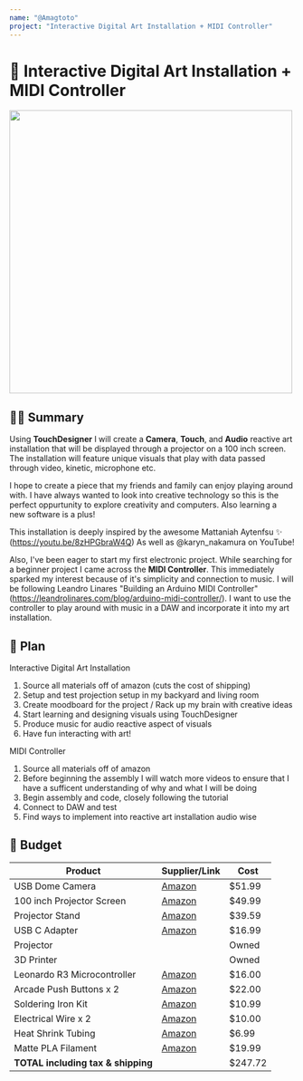 ```yaml
---
name: "@Amagtoto"
project: "Interactive Digital Art Installation + MIDI Controller"
---
```


# 🌟 Interactive Digital Art Installation + MIDI Controller
<img src="https://cloud-mxdckwlcu-hack-club-bot.vercel.app/0winterbanner2.png" width="500px" />

## 🙋‍♀️ Summary
Using **TouchDesigner** I will create a **Camera**, **Touch**, and **Audio** reactive art installation that will be displayed through a projector on a 100 inch screen.
The installation will feature unique visuals that play with data passed through video, kinetic, microphone etc. 

I hope to create a piece that my friends and family can enjoy playing around with. I have always wanted to look into creative technology so this is the 
perfect oppurtunity to explore creativity and computers. Also learning a new software is a plus! 

This installation is deeply inspired by the awesome Mattaniah Aytenfsu ✨ (https://youtu.be/8zHPGbraW4Q) As well as @karyn_nakamura on YouTube! 

Also, I've been eager to start my first electronic project. While searching for a beginner project I came across the **MIDI Controller**. This immediately
sparked my interest because of it's simplicity and connection to music. I will be following Leandro Linares "Building an Arduino MIDI Controller" 
(https://leandrolinares.com/blog/arduino-midi-controller/). I want to use the controller to play around with music in a DAW and incorporate it into my art installation. 


## 📄 Plan
Interactive Digital Art Installation 
1. Source all materials off of amazon (cuts the cost of shipping) 
2. Setup and test projection setup in my backyard and living room 
3. Create moodboard for the project / Rack up my brain with creative ideas
4. Start learning and designing visuals using TouchDesigner 
5. Produce music for audio reactive aspect of visuals
6. Have fun interacting with art! 

MIDI Controller
1. Source all materials off of amazon
2. Before beginning the assembly I will watch more videos to ensure that I have a sufficent understanding of why and what I will be doing
3. Begin assembly and code, closely following the tutorial
4. Connect to DAW and test
5. Find ways to implement into reactive art installation audio wise 



## 💸 Budget 


| Product         | Supplier/Link                         | Cost   |
| --------------- | ------------------------------------- | ------ |
| USB Dome Camera  | [Amazon](https://www.amazon.com/Waterproof-Outdoor-Cameras-640X480-Raspberry/dp/B07N1DBRZW/ref=sr_1_6?crid=2S3YFQYW4UTZR&keywords=dome%2Bcamera%2Bfull%2Bhd%2B1080p&qid=1673626045&sprefix=dome%2Bcamera%2Bfull%2Bhd%2B1080p%2Caps%2C185&sr=8-6&ufe=app_do%3Aamzn1.fos.006c50ae-5d4c-4777-9bc0-4513d670b6bc&th=1) | $51.99  |
| 100 inch Projector Screen | [Amazon](https://www.amazon.com/Screen-Stand-120-inch-Osoeri/dp/B09P2RRV37/ref=sr_1_20?keywords=rear+projection+screen&qid=1673683372&sprefix=rear+proje%2Caps%2C174&sr=8-20)| $49.99 |
| Projector Stand  | [Amazon](https://www.amazon.com/gp/product/B0B53BMM24/ref=ox_sc_act_title_1?smid=A2JQQNN8GQPUDF&psc=1)  | $39.59 |
| USB C Adapter  | [Amazon](https://www.amazon.com/Adapter-Anker-High-Speed-Transfer-Notebook/dp/B08HZ6PS61/ref=sr_1_1?crid=1U52IEXSSWU69&keywords=anker+usb+c+to&qid=1673689576&sprefix=anker+usb+c+to+%2Caps%2C140&sr=8-1)  | $16.99 |
| Projector  |   | Owned |
| 3D Printer  |   | Owned |
| Leonardo R3 Microcontroller  | [Amazon](https://www.amazon.com/gp/product/B0786LJQ8K/ref=as_li_tl?ie=UTF8&camp=1789&creative=9325&creativeASIN=B0786LJQ8K&linkCode=as2&tag=lean8086-20&linkId=977cd209024b5626108df567f8de7c61) | $16.00 |
| Arcade Push Buttons x 2 | [Amazon](https://www.amazon.com/gp/product/B01LWQ9YN5/ref=as_li_tl?ie=UTF8&camp=1789&creative=9325&creativeASIN=B01LWQ9YN5&linkCode=as2&tag=lean8086-20&linkId=b11efbbacf80ec2fadec33dab76b2127)  | $22.00 |
| Soldering Iron Kit  | [Amazon](https://www.amazon.com/gp/product/B07XKZVG8Z/ref=as_li_tl?ie=UTF8&camp=1789&creative=9325&creativeASIN=B07XKZVG8Z&linkCode=as2&tag=lean8086-20&linkId=96b4e599f9eb66992b077f5adb31f257)  | $10.99 |
| Electrical Wire x 2 | [Amazon](https://www.amazon.com/gp/product/B0746HG158/ref=as_li_tl?ie=UTF8&camp=1789&creative=9325&creativeASIN=B0746HG158&linkCode=as2&tag=lean8086-20&linkId=fa7a2e75e4abc88adb7b911bbd140773&th=1)  | $10.00 |
| Heat Shrink Tubing  | [Amazon](https://www.amazon.com/560PCS-Heat-Shrink-Tubing-Eventronic/dp/B072PCQ2LW/ref=sr_1_4?keywords=heat%2Bshrink%2Btubing&qid=1673759130&sprefix=heat%2Bshrink%2Caps%2C150&sr=8-4&th=1)  | $6.99 |
| Matte PLA Filament  | [Amazon](https://www.amazon.com/Polymaker-PolyTerra-Bioplastic-Printing-Filament/dp/B08QMBPZBF/ref=sr_1_3?crid=32SFGHHL72E5A&keywords=PolyTerra%2BRecycled%2BMatte%2BPLA&qid=1673758690&sprefix=polyterra%2Brecycled%2Bmatte%2Bpla%2Caps%2C152&sr=8-3&th=1)  | $19.99 |
| **TOTAL including tax & shipping**           |                                       | $247.72 |
